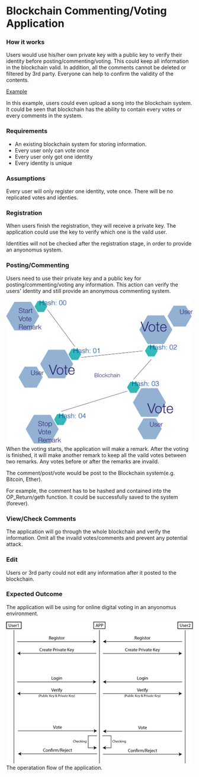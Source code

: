# Blockchain Commenting/Voting Application

### How it works
Users would use his/her own private key with a public key to verify their identity before posting/commenting/voting. This could keep all information in the blockchain valid. In addition, all the comments cannot be deleted or filtered by 3rd party. Everyone can help to confirm the validity of the contents.

[Example](https://www.reddit.com/r/ethereum/comments/3hx73f/freakiest_thing_ever_the_blockchain_now_has_a/)

In this example, users could even upload a song into the blockchain system. It could be seen that blockchain has the ability to contain every votes or every comments in the system.

### Requirements
- An existing blockchain system for storing information.
- Every user only can vote once
- Every user only got one identity
- Every identity is unique

### Assumptions
Every user will only register one identity, vote once. There will be no replicated votes and identies. 

### Registration
When users finish the registration, they will receive a private key. The application could use the key to verify which one is the vaild user.

Identities will not be checked after the registration stage, in order to provide an anyonomus system.

### Posting/Commenting
Users need to use their private key and a public key for posting/commenting/voting any information. This action can verify the users' identity and still provide an anonymous commenting system. 

![](https://github.com/i01er/FYPBlockchain/blob/master/Images/Voting.png)
When the voting starts, the application will make a remark. After the voting is finished, it will make another remark to keep all the vaild votes between two remarks. Any votes before or after the remarks are invaild.

The comment/post/vote would be post to the Blockchain system(e.g. Bitcoin, Ether).

For example, the comment has to be hashed and contained into the OP_Return/geth function. It could be successfully saved to the system (forever).

### View/Check Comments
The application will go through the whole blockchain and verify the information. Omit all the invaild votes/comments and prevent any potential attack.

### Edit
Users or 3rd party could not edit any information after it posted to the blockchain.

### Expected Outcome
The application will be using for online digital voting in an anyonomus environment.

![](https://github.com/i01er/FYPBlockchain/blob/master/Images/Flow.png)
The operatation flow of the application.
